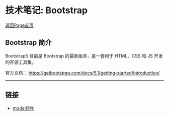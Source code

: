 # 技术笔记: Bootstrap
[返回Page首页](../index.md)

## Bootstrap 简介

Bootstrap5 目前是 Bootstrap 的最新版本，是一套用于 HTML、CSS 和 JS 开发的开源工具集。




官方文档：
https://getbootstrap.com/docs/5.1/getting-started/introduction/

***

## 链接
- [modal组件](./app/boostrap_modal.md)


